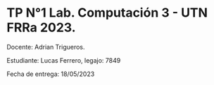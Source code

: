 # TP N°1 Lab. Computación 3 - UTN FRRa 2023.

Docente: Adrian Trigueros.

Estudiante:  Lucas Ferrero, legajo: 7849

Fecha de entrega: 18/05/2023